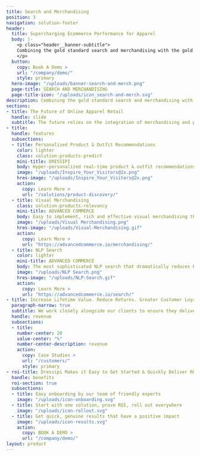 ```yaml
---
title: Search and Merchandising
position: 3
navigation: solution-footer
header:
  title: Supercharging Ecommerce Performance for Apparel
  body: |-
    <p class="header__banner-subtitle">
    Combining the gold standard search and merchandising with the gold standard real-time personalization technology for the very first time
    </p>
  button:
    copy: Book A Demo >
    url: "/company/demo/"
    style: primary
  hero-image: "/uploads/banner-search-and-merch.png"
  page-title: SEARCH AND MERCHANDISING
  page-title-icon: "/uploads/icon_search-and-merch.svg"
description: Combining the gold standard search and merchandising with the gold standard real-time personalization technology for the very first time
sections:
- title: The Future of Online Apparel Retail
  handle: slide
  subtitle: The future relies on the integration of merchandising and personalization to deliver customer loyalty and profit increases. Combining the power of Advanced Commerce and Dressipi is revolutionizing the concept of fashion retail.
- title: 
  handle: features
  subsections:
  - title: Personalized Product & Outfit Recommendations
    color: lighter
    class: solution-products-predict
    mini-title: DRESSIPI
    body: Hyper-personalized real-time product & outfit recommendations that supercharge conversion rates and customer retention
    image: "/uploads/Inspire_Your_Visitors@2x.png"
    hres-image: "/uploads/Inspire_Your_Visitors@2x.png"
    action:
      copy: Learn More >
      url: "/solutions/product-discovery/"
  - title: Visual Merchandising
    class: solution-products-relevancy
    mini-title: ADVANCED COMMERCE
    body: Easy to implement, rich and effective visual merchandising that boosts average order values, significantly increases margins and slashes returns
    image: "/uploads/Visual Merchandising.png"
    hres-image: "/uploads/Visual-Merchandising.gif"
    action:
      copy: Learn More >
      url: "https://advancedcommerce.io/merchandising/"
  - title: NLP Search
    color: lighter
    mini-title: ADVANCED COMMERCE
    body: The most sophisticated NLP search that dramatically reduces bounce-rates, boosts conversion rates and allows retailers to stay in control of their visual merchandising
    image: "/uploads/NLP Search.png"
    hres-image: "/uploads/NLP-Search.gif"
    action:
      copy: Learn More >
      url: "https://advancedcommerce.io/search/"
- title: Increase Lifetime Value. Reduce Returns. Greater Customer Loyalty.
  paragraph-narrow: true
  subtitle: We work closely alongside our clients to ensure they deliver on their key KPI’s
  handle: revenue
  subsections:
  - title: 
    number-center: 20
    value-center: "%"
    number-center-description: revenue
    action:
      copy: Case Studies >
      url: "/customers/"
      style: primary
- roi-title: Dressipi Makes it Easy to Get Started & Quickly Deliver ROI
  handle: benefits
  roi-section: true
  subsections:
  - title: Easy onboarding by our team of friendly experts
    image: "/uploads/icon-onboarding.svg"
  - title: Start with one solution, prove ROI, roll out everywhere
    image: "/uploads/icon-rollout.svg"
  - title: Get quick, genuine results that have a positive impact
    image: "/uploads/icon-results.svg"
    action:
      copy: BOOK A DEMO >
      url: "/company/demo/"
layout: product
---
```


